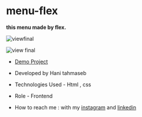 # menu-flex
**this menu made by flex.**

![viewfinal](https://s6.uupload.ir/files/screenshot_(2)_jwtv.png)

![view final](https://s6.uupload.ir/files/screenshot_(3)_bbe1.png)

- [Demo Project](https://haniehtahmaseb.github.io/menu-flex/project-flex.html)

- Developed by Hani tahmaseb

- Technologies Used - Html , css

- Role - Frontend

- How to reach me : with my [instagram](https://instagram.com/haniehtahmaseb) and [linkedin](https://linkedin.com/in/hani-tahmaseb-a52212212)

